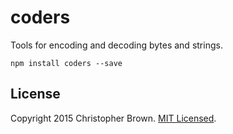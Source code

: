 # coders

Tools for encoding and decoding bytes and strings.

    npm install coders --save


## License

Copyright 2015 Christopher Brown. [MIT Licensed](http://opensource.org/licenses/MIT).
